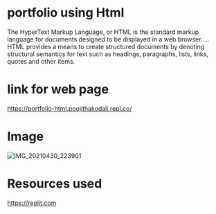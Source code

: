 # portfolio  using Html
The HyperText Markup Language, or HTML is the standard markup language for documents designed to be displayed in a web browser. ... HTML provides a means to create structured documents by denoting structural semantics for text such as headings, paragraphs, lists, links, quotes and other items.
# link for web page
 https://portfolio-html.poojithakodali.repl.co/
# Image
 ![IMG_20210430_223901](https://user-images.githubusercontent.com/72956653/116729720-22c7a600-aa05-11eb-8893-57bf4f06fc2f.jpg)
# Resources used
https://replit.com 
